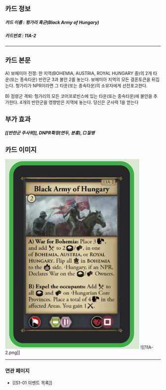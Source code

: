 ## 카드 정보
##### 카드 이름 : 헝가리 흑군(Black Army of Hungary)
##### 카드번호  : 11A-2
---
## 카드 본문

A) 보헤미아 전쟁: 한 지역(BOHEMIA, AUSTRIA, ROYAL HUNGARY 중)의 2개 타운(또는 종속타운) 반란군 3과 불안 2를 놓는다. 보헤미아 지역의 모든 결혼토큰을 뒤집는다. 헝가리가 NPR이라면 그 타운(또는 종속타운)의 소유자에게 선전포고한다.

B) 점령군 격퇴: 헝가리의 모든 코어프로빈스에 있는 타운(또는 종속타운)에 불안을 추가한다. 4개의 반란군을 영향받은 지역에 놓는다. 당신은 군사력 1을 얻는다 

## 부가 효과
##### [[반란군 주사위]], DNPR확장(연두, 분홍), □질병

## 카드 이미지
<img src="\Assets\11A-2.png"/>
![[11A-2.png]]

--- 

### 연관 페이지
- [[S1-01 이벤트 목록]]
